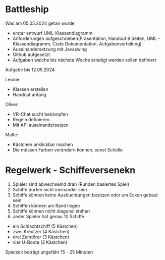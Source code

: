 # Battleship

Was am 05.05.2024 getan wurde

- erster entwurf UML-Klassendiagramm
- Anforderungen aufgeschrieben(Präsentation, Handout 9 Seiten, UML - Klassendiagramm, Code Dokumentation, Aufgabenverteilung)
- Auseinandersetzung mit Javaswing
- Github aufgesetzt
- Aufgaben welche bis nächste Woche erledigt werden sollen definiert


Aufgabe bis 12.05.2024

Leonie: 
- Klassen erstellen
- Handout anfang
  
Oliver:
- VR-Chat sucht bekämpfen
- Regeln definieren
- Mit API auseinandersetzen

Malte:
- Kästchen anklickbar machen
- Die müssen Farben verändern können, sonst Schelle


# Regelwerk - Schiffeversenekn

1. Spieler sind abwechselnd dran (Runden basiertes Spiel)
1. Schiffe dürfen nicht ineinander sein
2. Schiffe können keine Ausbuchtungen besitzen oder um Ecken gebaut sein
3. Schiffen können am Rand liegen
4. Schiffe können nicht diagonal stehen
5. Jeder Spieler hat genau 10 Schiffe
- ein Schlachtschiff (5 Kästchen)
- zwei Kreutzer (4 Kästchen)
- drei Zerstörer (3 Kästchen)
- vier U-Boote (2 Kästchen)

Spielzeit beträgt ungefähr 15 - 25 Minuten
